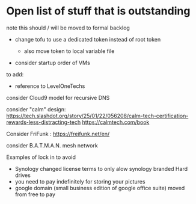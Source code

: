 # Open list of stuff that is outstanding

note this should / will be moved to formal backlog


- change tofu to use a dedicated token instead of root token
  - also move token to local variable file

- consider startup order of VMs


to add:

- reference to LevelOneTechs


consider Cloud9 model for recursive DNS

consider "calm" design:
https://tech.slashdot.org/story/25/01/22/056208/calm-tech-certification-rewards-less-distracting-tech
https://calmtech.com/book

Consider FriFunk : https://freifunk.net/en/

consider B.A.T.M.A.N. mesh network

Examples of lock in to avoid
- Synology changed license terms to only alow synology branded Hard drives
- you need to pay indefinitely for storing your pictures
- google domain (small business edition of google office suite) moved from free to pay